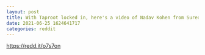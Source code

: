 ```yaml
--- 
layout: post 
title: With Taproot locked in, here's a video of Nadav Kohen from Suredbits breaking down what it is, what it enables, and potential applications that can be built on top of Bitcoin! 
date: 2021-06-25 1624641717 
categories: reddit 
--- 
```

https://redd.it/o7s7on